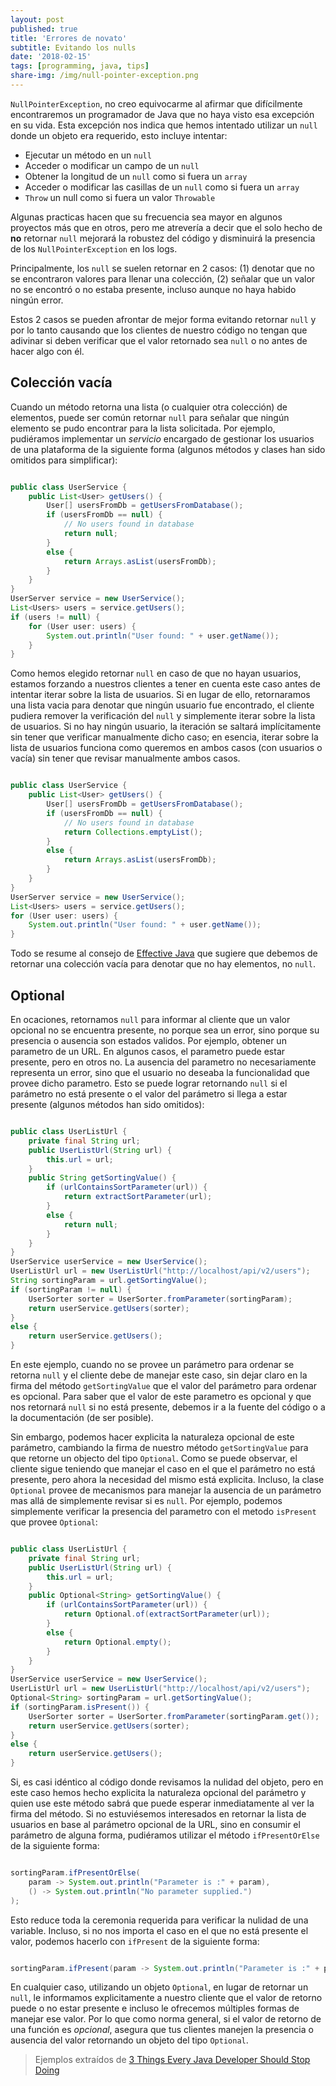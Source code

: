 ```yaml
---
layout: post
published: true
title: 'Errores de novato'
subtitle: Evitando los nulls
date: '2018-02-15'
tags: [programming, java, tips]
share-img: /img/null-pointer-exception.png
---
```


```NullPointerException```, no creo equivocarme  al afirmar que difícilmente encontraremos un programador de Java que no haya visto esa excepción en su vida. Esta excepción nos indica que hemos intentado utilizar un ```null``` donde un objeto era requerido, esto incluye intentar:

- Ejecutar un método en un ```null```
- Acceder o modificar un campo de un ```null```
- Obtener la longitud de un ```null``` como si fuera un ```array```
- Acceder o modificar las casillas de un ```null``` como si fuera un ```array```
- ```Throw``` un null como si fuera un valor ```Throwable```

 Algunas practicas hacen que su frecuencia sea mayor en algunos proyectos más que en otros, pero me atrevería a decir que el solo hecho de **no** retornar ```null``` mejorará la robustez del código y disminuirá la presencia de los ```NullPointerException``` en los logs.

Principalmente, los ```null``` se suelen retornar en 2 casos: (1) denotar que no se encontraron valores para llenar una colección, (2) señalar que un valor no se encontró o no estaba presente, incluso aunque no haya habido ningún error.

Estos 2 casos se pueden afrontar de mejor forma evitando retornar ```null``` y por lo tanto causando que los clientes de nuestro código no tengan que adivinar si deben verificar que el valor retornado sea ```null``` o no antes de hacer algo con él.

## Colección vacía

Cuando un método retorna una lista (o cualquier otra colección) de elementos, puede ser común retornar ```null``` para señalar que ningún elemento se pudo encontrar para la lista solicitada. Por ejemplo, pudiéramos implementar un *servicio* encargado de gestionar los usuarios de una plataforma de la siguiente forma (algunos métodos y clases han sido omitidos para simplificar):

```java

public class UserService {
    public List<User> getUsers() {
        User[] usersFromDb = getUsersFromDatabase();
        if (usersFromDb == null) {
            // No users found in database
            return null;
        }
        else {
            return Arrays.asList(usersFromDb);
        }
    }
}
UserServer service = new UserService();
List<Users> users = service.getUsers();
if (users != null) {
    for (User user: users) {
        System.out.println("User found: " + user.getName());
    }
}

```
Como hemos elegido retornar ```null``` en caso de que no hayan usuarios, estamos forzando a nuestros clientes a tener en cuenta este caso antes de intentar iterar sobre la lista de usuarios. Si en lugar de ello, retornaramos una lista vacia para denotar que ningún usuario fue encontrado, el cliente pudiera remover la verificación del ```null``` y simplemente iterar sobre la lista de usuarios. Si no hay ningún usuario, la iteración se saltará implícitamente sin tener que verificar manualmente dicho caso; en esencia, iterar sobre la lista de usuarios funciona como queremos en ambos casos (con usuarios o vacía) sin tener que revisar manualmente ambos casos.

```java

public class UserService {
    public List<User> getUsers() {
        User[] usersFromDb = getUsersFromDatabase();
        if (usersFromDb == null) {
            // No users found in database
            return Collections.emptyList();
        }
        else {
            return Arrays.asList(usersFromDb);
        }
    }
}
UserServer service = new UserService();
List<Users> users = service.getUsers();
for (User user: users) {
    System.out.println("User found: " + user.getName());
}

```

Todo se resume al consejo de [Effective Java](https://books.google.co.kr/books/about/Effective_Java.html) que sugiere que debemos de retornar una colección vacía para denotar que no hay elementos, no ```null```.

## Optional

En ocaciones, retornamos ```null``` para informar al cliente que un valor opcional no se encuentra presente, no porque sea un error, sino porque su presencia o ausencia son estados validos. Por ejemplo, obtener un parametro de un URL. En algunos casos, el parametro puede estar presente, pero en otros no. La ausencia del parametro no necesariamente representa un error, sino que el usuario no deseaba la funcionalidad que provee dicho parametro. Esto se puede lograr retornando ```null``` si el parámetro no está presente o el valor del parámetro si llega a estar presente (algunos métodos han sido omitidos):

```java

public class UserListUrl {
    private final String url;
    public UserListUrl(String url) {
        this.url = url;
    }
    public String getSortingValue() {
        if (urlContainsSortParameter(url)) {
            return extractSortParameter(url);
        }
        else {
            return null;
        }
    }
}
UserService userService = new UserService();
UserListUrl url = new UserListUrl("http://localhost/api/v2/users");
String sortingParam = url.getSortingValue();
if (sortingParam != null) {
    UserSorter sorter = UserSorter.fromParameter(sortingParam);
    return userService.getUsers(sorter);
}
else {
    return userService.getUsers();
}

```

En este ejemplo, cuando no se provee un parámetro para ordenar se retorna ```null``` y el cliente debe de manejar este caso, sin dejar claro en la firma del método ```getSortingValue``` que el valor del parámetro para ordenar es opcional. Para saber que el valor de este parametro es opcional y que nos retornará ```null``` si no está presente, debemos ir a la fuente del código o a la documentación (de ser posible).

Sin embargo, podemos hacer explicita la naturaleza opcional de este parámetro, cambiando la firma de nuestro método ```getSortingValue``` para que retorne un objecto del tipo ```Optional```. Como se puede observar, el cliente sigue teniendo que manejar el caso en el que el parámetro no está presente, pero ahora la necesidad del mismo está explicita. Incluso, la clase ```Optional``` provee de mecanismos para manejar la ausencia de un parámetro mas allá de simplemente revisar si es ```null```. Por ejemplo, podemos simplemente verificar la presencia del parametro con el metodo ```isPresent``` que provee ```Optional```:

```java

public class UserListUrl {
    private final String url;
    public UserListUrl(String url) {
        this.url = url;
    }
    public Optional<String> getSortingValue() {
        if (urlContainsSortParameter(url)) {
            return Optional.of(extractSortParameter(url));
        }
        else {
            return Optional.empty();
        }
    }
}
UserService userService = new UserService();
UserListUrl url = new UserListUrl("http://localhost/api/v2/users");
Optional<String> sortingParam = url.getSortingValue();
if (sortingParam.isPresent()) {
    UserSorter sorter = UserSorter.fromParameter(sortingParam.get());
    return userService.getUsers(sorter);
}
else {
    return userService.getUsers();
}

```

Si, es casi idéntico al código donde revisamos la nulidad del objeto, pero en este caso hemos hecho explicita la naturaleza opcional del parámetro y quien use este método sabrá que puede esperar inmediatamente al ver la firma del método. Si no estuviésemos interesados en retornar la lista de usuarios en base al parámetro opcional de la URL, sino en consumir el parámetro de alguna forma, pudiéramos utilizar el método ```ifPresentOrElse``` de la siguiente forma:

```java

sortingParam.ifPresentOrElse(
    param -> System.out.println("Parameter is :" + param),
    () -> System.out.println("No parameter supplied.")
);

```

Esto reduce toda la ceremonia requerida para verificar la nulidad de una variable. Incluso, si no nos importa el caso en el que no está presente el valor, podemos hacerlo con ```ifPresent``` de la siguiente forma:

```java

sortingParam.ifPresent(param -> System.out.println("Parameter is :" + param));

```

En cualquier caso, utilizando un objeto ```Optional```, en lugar de retornar un ```null```, le informamos explicitamente a nuestro cliente que el valor de retorno puede o no estar presente e incluso le ofrecemos múltiples formas de manejar ese valor. Por lo que como norma general, si el valor de retorno de una función es *opcional*, asegura que tus clientes manejen la presencia o ausencia del valor retornando un objeto del tipo ```Optional```.

> Ejemplos extraídos de [3 Things Every Java Developer Should Stop Doing](https://dzone.com/articles/3-things-every-java-developer-should-stop-doing)